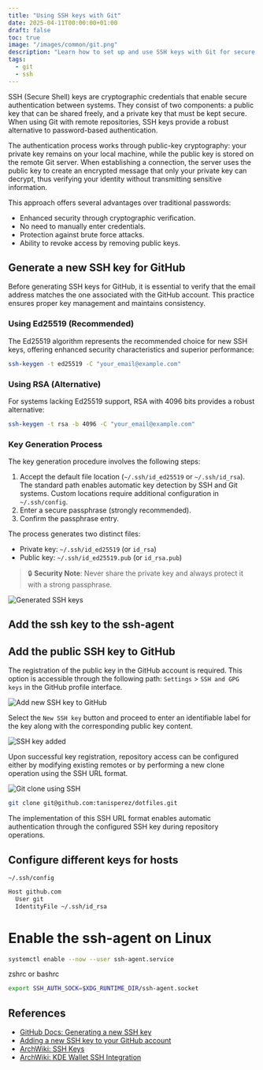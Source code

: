 ```yaml
---
title: "Using SSH keys with Git"
date: 2025-04-11T00:00:00+01:00
draft: false
toc: true
image: "/images/common/git.png"
description: "Learn how to set up and use SSH keys with Git for secure and convenient repository access. Step-by-step guide for key generation, configuration and best practices."
tags:
  - git
  - ssh
---
```


SSH (Secure Shell) keys are cryptographic credentials that enable secure authentication between systems. They consist of two components: a public key that can be shared freely, and a private key that must be kept secure. When using Git with remote repositories, SSH keys provide a robust alternative to password-based authentication.

The authentication process works through public-key cryptography: your private key remains on your local machine, while the public key is stored on the remote Git server. When establishing a connection, the server uses the public key to create an encrypted message that only your private key can decrypt, thus verifying your identity without transmitting sensitive information.

This approach offers several advantages over traditional passwords:
- Enhanced security through cryptographic verification.
- No need to manually enter credentials.
- Protection against brute force attacks.
- Ability to revoke access by removing public keys.

## Generate a new SSH key for GitHub

Before generating SSH keys for GitHub, it is essential to verify that the email address matches the one associated with the GitHub account. This practice ensures proper key management and maintains consistency.

### Using Ed25519 (Recommended)
The Ed25519 algorithm represents the recommended choice for new SSH keys, offering enhanced security characteristics and superior performance:

```bash
ssh-keygen -t ed25519 -C "your_email@example.com"
```

### Using RSA (Alternative)
For systems lacking Ed25519 support, RSA with 4096 bits provides a robust alternative:

```bash
ssh-keygen -t rsa -b 4096 -C "your_email@example.com"
```

### Key Generation Process
The key generation procedure involves the following steps:
1. Accept the default file location (`~/.ssh/id_ed25519` or `~/.ssh/id_rsa`). The standard path enables automatic key detection by SSH and Git systems. Custom locations require additional configuration in `~/.ssh/config`.
2. Enter a secure passphrase (strongly recommended).
3. Confirm the passphrase entry.

The process generates two distinct files:
- Private key: `~/.ssh/id_ed25519` (or `id_rsa`)
- Public key: `~/.ssh/id_ed25519.pub` (or `id_rsa.pub`)

> 🔒 **Security Note**: Never share the private key and always protect it with a strong passphrase.

![Generated SSH keys](/images/using-ssh-keys-with-git/generated-ssh-keys.png#center)


## Add the ssh key to the ssh-agent



## Add the public SSH key to GitHub

The registration of the public key in the GitHub account is required. This option is accessible through the following path: `Settings` > `SSH and GPG keys` in the GitHub profile interface.

![Add new SSH key to GitHub](/images/using-ssh-keys-with-git/add-new-ssh-key-to-github.png#center)

Select the `New SSH key` button and proceed to enter an identifiable label for the key along with the corresponding public key content.

![SSH key added](/images/using-ssh-keys-with-git/ssh-key-added.png#center)

Upon successful key registration, repository access can be configured either by modifying existing remotes or by performing a new clone operation using the SSH URL format.

![Git clone using SSH](/images/using-ssh-keys-with-git/git-clone-ssh.png#center)

```bash
git clone git@github.com:tanisperez/dotfiles.git
```

The implementation of this SSH URL format enables automatic authentication through the configured SSH key during repository operations.

## Configure different keys for hosts

`~/.ssh/config`

```txt
Host github.com
  User git
  IdentityFile ~/.ssh/id_rsa
```

# Enable the ssh-agent on Linux

```bash
systemctl enable --now --user ssh-agent.service
```

zshrc or bashrc

```bash
export SSH_AUTH_SOCK=$XDG_RUNTIME_DIR/ssh-agent.socket
```


## References

- [GitHub Docs: Generating a new SSH key](https://docs.github.com/en/authentication/connecting-to-github-with-ssh/generating-a-new-ssh-key-and-adding-it-to-the-ssh-agent)
- [Adding a new SSH key to your GitHub account](https://docs.github.com/en/authentication/connecting-to-github-with-ssh/adding-a-new-ssh-key-to-your-github-account)
- [ArchWiki: SSH Keys](https://wiki.archlinux.org/title/SSH_keys#SSH_agents)
- [ArchWiki: KDE Wallet SSH Integration](https://wiki.archlinux.org/title/KDE_Wallet#Using_the_KDE_Wallet_to_store_ssh_key_passphrases)